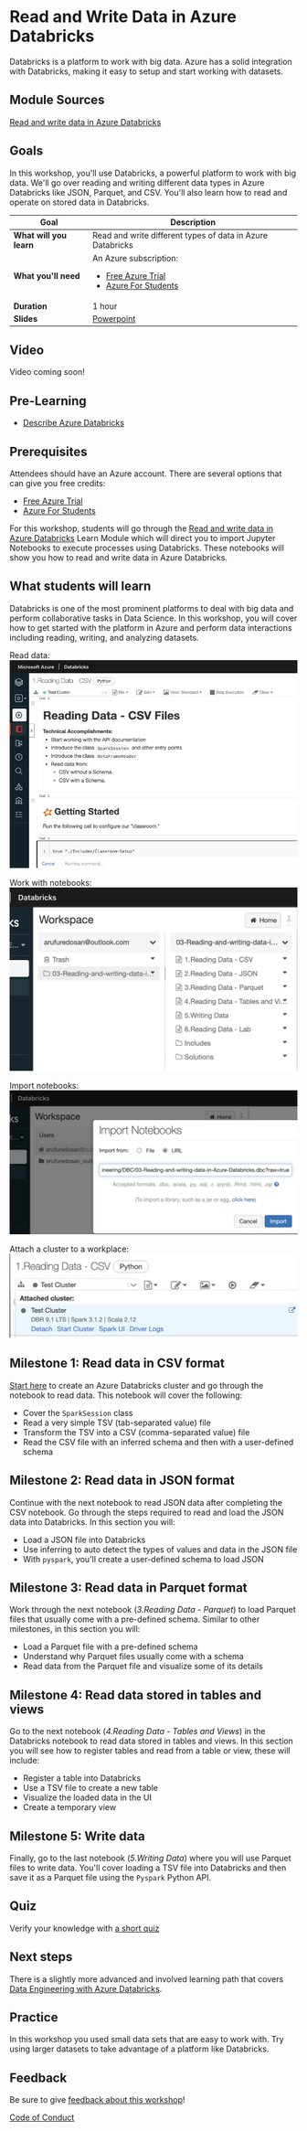 # Read and Write Data in Azure Databricks

Databricks is a platform to work with big data. Azure has a solid integration with Databricks, making it easy to setup and start working with datasets.

## Module Sources

[Read and write data in Azure Databricks](https://docs.microsoft.com/learn/modules/read-write-data-azure-databricks/?WT.mc_id=academic-56680-alfredodeza)

## Goals

In this workshop, you'll use Databricks, a powerful platform to work with big data. We'll go over reading and writing different data types in Azure Databricks like JSON, Parquet, and CSV. You'll also learn how to read and operate on stored data in Databricks.

| **Goal**              | Description                                    |
| ----------------------------- | --------------------------------------------------------------------- |
| **What will you learn**       | Read and write different types of data in Azure Databricks |
| **What you'll need**          | An Azure subscription: <ul><li>[Free Azure Trial](https://azure.microsoft.com/free/?WT.mc_id=academic-56680-alfredodeza)</li> <li>[Azure For Students](https://azure.microsoft.com/free/students/?WT.mc_id=academic-56680-alfredodeza)</li></ul>                                          |
| **Duration**                                      | 1 hour |
| **Slides**                                        | [Powerpoint](slides.pptx)                                                                                      |

## Video

Video coming soon!

## Pre-Learning

- [Describe Azure Databricks](https://docs.microsoft.com/learn/modules/describe-azure-databricks/?WT.mc_id=academic-56680-alfredodeza)

## Prerequisites

Attendees should have an Azure account. There are several options that can give you free credits:

- [Free Azure Trial](https://azure.microsoft.com/free/?WT.mc_id=academic-56680-alfredodeza)
- [Azure For Students](https://azure.microsoft.com/free/students/?WT.mc_id=academic-56680-alfredodeza)

For this workshop, students will go through the [Read and write data in Azure Databricks](https://docs.microsoft.com/learn/modules/read-write-data-azure-databricks/?WT.mc_id=academic-56680-alfredodeza) Learn Module which will direct you to import Jupyter Notebooks to execute processes using Databricks. These notebooks will show you how to read and write data in Azure Databricks.

## What students will learn

Databricks is one of the most prominent platforms to deal with big data and perform collaborative tasks in Data Science. In this workshop, you will cover how to get started with the platform in Azure and perform data interactions including reading, writing, and analyzing datasets.

Read data:
![Image of working with a notebook](images/workspace.png)

Work with notebooks:
![Image of importing notebooks](images/notebook.png)

Import notebooks:
![Image of notebooks in a Databricks workspace](images/import.png)

Attach a cluster to a workplace:
![Image of a Databricks cluster](images/cluster.png)

## Milestone 1: Read data in CSV format

[Start here](https://docs.microsoft.com/learn/modules/describe-azure-databricks/5-exercise-work-notebooks?WT.mc_id=academic-56680-alfredodeza) to create an Azure Databricks cluster and go through the notebook to read data. This notebook will cover the following:

- Cover the `SparkSession` class
- Read a very simple TSV (tab-separated value) file
- Transform the TSV into a CSV (comma-separated value) file
- Read the CSV file with an inferred schema and then with a user-defined schema

## Milestone 2: Read data in JSON format

Continue with the next notebook to read JSON data after completing the CSV notebook. Go through the steps required to read and load the JSON data into Databricks. In this section you will:

- Load a JSON file into Databricks
- Use inferring to auto detect the types of values and data in the JSON file
- With `pyspark`, you'll create a user-defined schema to load JSON

## Milestone 3: Read data in Parquet format

Work through the next notebook (_3.Reading Data - Parquet_) to load Parquet files that usually come with a pre-defined schema. Similar to other milestones, in this section you will:

- Load a Parquet file with a pre-defined schema
- Understand why Parquet files usually come with a schema
- Read data from the Parquet file and visualize some of its details


## Milestone 4: Read data stored in tables and views

Go to the next notebook (_4.Reading Data - Tables and Views_) in the Databricks notebook to read data stored in tables and views. In this section you will see how to register tables and read from a table or view, these will include:

- Register a table into Databricks
- Use a TSV file to create a new table
- Visualize the loaded data in the UI
- Create a temporary view

## Milestone 5: Write data

Finally, go to the last notebook (_5.Writing Data_) where you will use Parquet files to write data. You'll cover loading a TSV file into Databricks and then save it as a Parquet file using the `Pyspark` Python API.


## Quiz

Verify your knowledge with [a short quiz](https://docs.microsoft.com/learn/modules/read-write-data-azure-databricks/8-knowledge-check?WT.mc_id=academic-56680-alfredodeza)

## Next steps

There is a slightly more advanced and involved learning path that covers [Data Engineering with Azure Databricks](https://docs.microsoft.com/learn/paths/data-engineer-azure-databricks/?WT.mc_id=academic-56680-alfredodeza).

## Practice

In this workshop you used small data sets that are easy to work with. Try using larger datasets to take advantage of a platform like Databricks.

## Feedback

Be sure to give [feedback about this workshop](https://forms.office.com/r/MdhJWMZthR)!

[Code of Conduct](../CODE_OF_CONDUCT.md)
